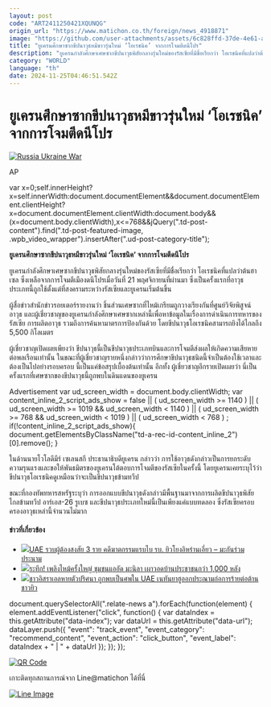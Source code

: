 ```yaml
---
layout: post
code: "ART2411250421XQUNQG"
origin_url: "https://www.matichon.co.th/foreign/news_4918871"
image: "https://github.com/user-attachments/assets/6c828ffd-37de-4e61-a7bc-234f4a90bfe6"
title: "ยูเครนศึกษาซากขีปนาวุธหมีขาวรุ่นใหม่ ‘โอเรชนิค’ จากการโจมตีดนีโปร"
description: "ยูเครนกำลังศึกษาเศษซากขีปนาวุธพิสัยกลางรุ่นใหม่ของรัสเซียที่มีชื่อเรียกว่า โอเรชนิคที่แปลว่าต้นฮาเซล ซึ่งเหลือจากการโจมตีเมืองดนีโปรเมื่อวันที่ 21 พฤศจิกายนที่ผ่านมา ซึ่งเป็นครั้งแรกที่อาวุธประเภทนี้ถูกใช้ตั้งแต่ที่สงครามระหว่างรัสเซียและยูเครนเริ่มต้นขึ้น"
category: "WORLD"
language: "th"
date: 2024-11-25T04:46:51.542Z
---
```


# ยูเครนศึกษาซากขีปนาวุธหมีขาวรุ่นใหม่ ‘โอเรชนิค’ จากการโจมตีดนีโปร

[![](https://www.matichon.co.th/wp-content/uploads/2024/11/728-AP24329369948793.jpg "Russia Ukraine War")](https://www.matichon.co.th/wp-content/uploads/2024/11/728-AP24329369948793.jpg)

AP

var x=0;self.innerHeight?x=self.innerWidth:document.documentElement&&document.documentElement.clientHeight?x=document.documentElement.clientWidth:document.body&&(x=document.body.clientWidth),x<=768&&jQuery(".td-post-content").find(".td-post-featured-image, .wpb\_video\_wrapper").insertAfter(".ud-post-category-title");

**ยูเครนศึกษาซากขีปนาวุธหมีขาวรุ่นใหม่ ‘โอเรชนิค’ จากการโจมตีดนีโปร**  

ยูเครนกำลังศึกษาเศษซากขีปนาวุธพิสัยกลางรุ่นใหม่ของรัสเซียที่มีชื่อเรียกว่า โอเรชนิคที่แปลว่าต้นฮาเซล ซึ่งเหลือจากการโจมตีเมืองดนีโปรเมื่อวันที่ 21 พฤศจิกายนที่ผ่านมา ซึ่งเป็นครั้งแรกที่อาวุธประเภทนี้ถูกใช้ตั้งแต่ที่สงครามระหว่างรัสเซียและยูเครนเริ่มต้นขึ้น

ผู้สื่อข่าวสำนักข่าวรอยเตอร์รายงานว่า ชิ้นส่วนเศษซากที่ไหม้เกรียมถูกวางเรียงกันที่ศูนย์วิจัยพิสูจน์อาวุธ และผู้เชี่ยวชาญของยูเครนกำลังศึกษาเศษซากเหล่านี้เพื่อหาข้อมูลในเรื่องการดำเนินการทหารของรัสเซีย การผลิตอาวุธ รวมถึงการค้นหามาตรการป้องกันด้วย โดยขีปนาวุธโอเรชนิคสามารถยิงได้ไกลถึง 5,500 กิโลเมตร

ผู้เชี่ยวชาญเปิดเผยเพียงว่า ขีปนาวุธนี้เป็นขีปนาวุธประเภทบินและการโจมตีส่งผลให้เกิดความเสียหายต่อพลเรือนเท่านั้น ในขณะที่ผู้เชี่ยวชาญรายหนึ่งกล่าวว่าการศึกษาขีปนาวุธชนิดนี้จำเป็นต้องใช้เวลาและต้องเป็นไปอย่างรอบครอบ นี้เป็นแค่ข้อสรุปเบื้องต้นเท่านั้น อีกทั้ง ผู้เชี่ยวชาญอีกรายเปิดเผยว่า นี่เป็นครั้งแรกที่เศษซากของขีปนาวุธนี้ถูกพบในดินแดนของยูเครน

Advertisement var ud\_screen\_width = document.body.clientWidth; var content\_inline\_2\_script\_ads\_show = false || ( ud\_screen\_width >= 1140 ) || ( ud\_screen\_width >= 1019 && ud\_screen\_width < 1140 ) || ( ud\_screen\_width >= 768 && ud\_screen\_width < 1019 ) || ( ud\_screen\_width < 768 ) ; if(!content\_inline\_2\_script\_ads\_show){ document.getElementsByClassName("td-a-rec-id-content\_inline\_2")\[0\].remove(); }

ในด้านนายโวโลดีมีร์ เซเลนสกี ประธานาธิบดียูเครน กล่าวว่า การใช้อาวุธดังกล่าวเป็นการยกระดับความรุนแรงและขอให้พันธมิตรของยูเครนโต้ตอบการโจมตีของรัสเซียในครั้งนี้ โดยยูเครนเคยระบุไว้ว่าขีปนาวุธโอเรชนิคดูเหมือนว่าจะเป็นขีปนาวุธข้ามทวีป

ขณะที่กองทัพทหารสหรัฐระบุว่า การออกแบบขีปนาวุธดังกล่าวมีพื้นฐานมาจากการผลิตขีปนาวุธพิสัยไกลข้ามทวีป อาร์เอส-26 รูเบซ และขีปนาวุธประเภทใหม่นี้เป็นเพียงแค่แบบทดลอง ซึ่งรัสเซียครอบครองอาวุธเหล่านี้จำนวนไม่มาก

#### ข่าวที่เกี่ยวข้อง

*   [![](https://www.matichon.co.th/wp-content/uploads/2024/11/728-AFP__20241117__36MQ2ZT__v1__HighRes__UaeAstronomyMoon.jpg)UAE รวบผู้ต้องสงสัย 3 ราย คดีฆาตกรรมแรบไบ รบ. ยิวโยงอิหร่านเอี่ยว – มะกันร่วมประนาม](https://www.matichon.co.th/foreign/news_4918821)
*   [![](https://www.matichon.co.th/wp-content/uploads/2024/11/55-81.jpg)ระทึก! เพลิงไหม้ครั้งใหญ่ ชุมชนแออัด มะนิลา เผาวอดบ้านประชาชนกว่า 1,000 หลัง](https://www.matichon.co.th/foreign/news_4917464)
*   [![](https://www.matichon.co.th/wp-content/uploads/2024/11/728-AFP__20241117__36MN6GY__v1__HighRes__UaeUrbanism.jpg)ชาวอิสราเอลหายตัวปริศนา ถูกพบเป็นศพใน UAE เนทันยาฮูออกประณามก่อการร้ายต่อต้านชาวยิว](https://www.matichon.co.th/foreign/news_4917270)

document.querySelectorAll(".relate-news a").forEach(function(element) { element.addEventListener("click", function() { var dataIndex = this.getAttribute("data-index"); var dataUrl = this.getAttribute("data-url"); dataLayer.push({ "event": "track\_event", "event\_category": "recommend\_content", "event\_action": "click\_button", "event\_label": dataIndex + " | " + dataUrl }); }); });

[![QR Code](https://www.matichon.co.th/wp-content/uploads/2023/07/wob1371z.jpg)](https://lin.ee/ht0nDxX)

เกาะติดทุกสถานการณ์จาก Line@matichon ได้ที่นี่

[![Line Image](https://www.matichon.co.th/wp-content/uploads/2023/07/th.png)](https://lin.ee/ht0nDxX)